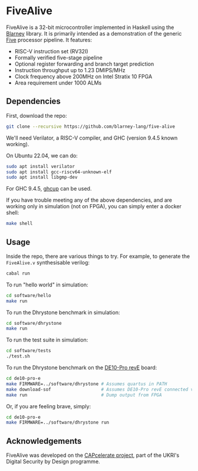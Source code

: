 # FiveAlive

FiveAlive is a 32-bit microcontroller implemented in Haskell using the
[Blarney](https://github.com/blarney-lang/blarney) library.  It is
primarily intended as a demonstration of the generic
[Five](https://github.com/blarney-lang/five) processor pipeline.  It
features:

  * RISC-V instruction set (RV32I) 
  * Formally verified five-stage pipeline
  * Optional register forwarding and branch target prediction
  * Instruction throughput up to 1.23 DMIPS/MHz
  * Clock frequency above 200MHz on Intel Stratix 10 FPGA
  * Area requirement under 1000 ALMs

## Dependencies

First, download the repo:

```sh
git clone --recursive https://github.com/blarney-lang/five-alive
```

We'll need Verilator, a RISC-V compiler, and GHC (version 9.4.5 known
working).

On Ubuntu 22.04, we can do:
```sh
sudo apt install verilator
sudo apt install gcc-riscv64-unknown-elf
sudo apt install libgmp-dev
```

For GHC 9.4.5, [ghcup](https://www.haskell.org/ghcup/) can be used.

If you have trouble meeting any of the above dependencies, and are
working only in simulation (not on FPGA), you can simply enter a
docker shell:

```sh
make shell
```

## Usage

Inside the repo, there are various things to try.  For example, to
generate the `FiveAlive.v` synthesisable verilog:

```sh
cabal run
```

To run "hello world" in simulation:

```sh
cd software/hello
make run
```

To run the Dhrystone benchmark in simulation:

```sh
cd software/dhrystone
make run
```

To run the test suite in simulation:

```sh
cd software/tests
./test.sh
```

To run the Dhrystone benchmark on the [DE10-Pro
revE](http://de10-pro.terasic.com) board:

```sh
cd de10-pro-e
make FIRMWARE=../software/dhrystone # Assumes quartus in PATH
make download-sof                   # Assumes DE10-Pro revE connected via USB
make run                            # Dump output from FPGA
```

Or, if you are feeling brave, simply:

```sh
cd de10-pro-e
make FIRMWARE=../software/dhrystone run
```

## Acknowledgements

FiveAlive was developed on the [CAPcelerate
project](https://gow.epsrc.ukri.org/NGBOViewGrant.aspx?GrantRef=EP/V000381/1),
part of the UKRI's Digital Security by Design programme.
